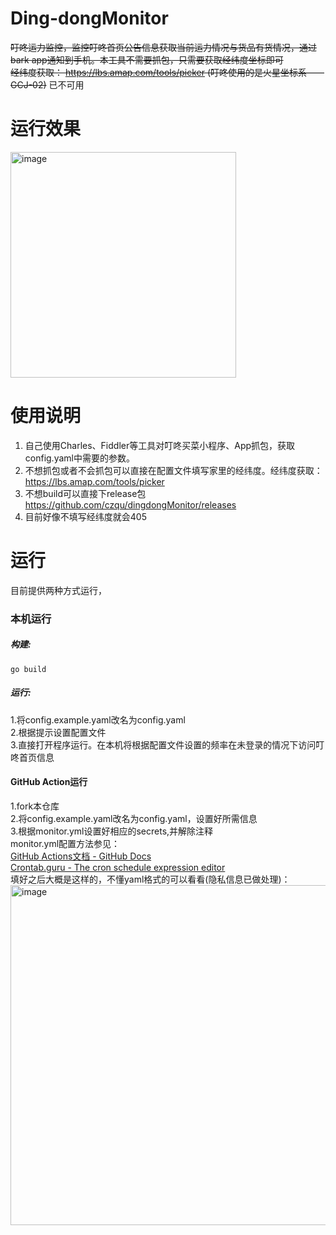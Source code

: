 # Ding-dongMonitor
~~叮咚运力监控，监控叮咚首页公告信息获取当前运力情况与货品有货情况，通过bark app通知到手机。本工具不需要抓包，只需要获取经纬度坐标即可  
经纬度获取： https://lbs.amap.com/tools/picker   (叮咚使用的是火星坐标系——GCJ-02)~~ 已不可用

# 运行效果  

<img width="361" alt="image" src="https://user-images.githubusercontent.com/13680422/167243237-59933c2d-867b-48a5-8fc8-5cb76a65732d.png">



# 使用说明
1. 自己使用Charles、Fiddler等工具对叮咚买菜小程序、App抓包，获取config.yaml中需要的参数。
2. 不想抓包或者不会抓包可以直接在配置文件填写家里的经纬度。经纬度获取： https://lbs.amap.com/tools/picker
3. 不想build可以直接下release包 https://github.com/czqu/dingdongMonitor/releases
4. 目前好像不填写经纬度就会405
# 运行
目前提供两种方式运行，
### 本机运行
##### 构建:
```
go build
```
##### 运行:
1.将config.example.yaml改名为config.yaml  
2.根据提示设置配置文件  
3.直接打开程序运行。在本机将根据配置文件设置的频率在未登录的情况下访问叮咚首页信息
#### GitHub Action运行
1.fork本仓库  
2.将config.example.yaml改名为config.yaml，设置好所需信息  
3.根据monitor.yml设置好相应的secrets,并解除注释  
monitor.yml配置方法参见：  
[GitHub Actions文档 - GitHub Docs](https://docs.github.com/cn/actions)  
[Crontab.guru - The cron schedule expression editor](https://crontab.guru/)   
填好之后大概是这样的，不懂yaml格式的可以看看(隐私信息已做处理)： 
<img width="544" alt="image" src="https://user-images.githubusercontent.com/13680422/167242543-94519c6c-90a5-4564-89cb-02cac0474436.png">

